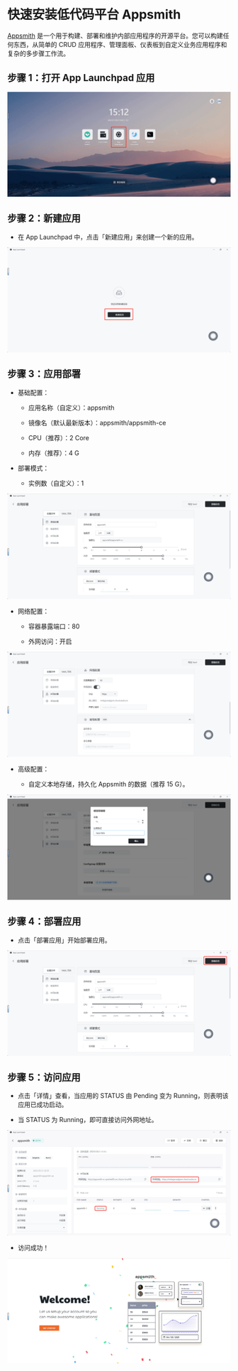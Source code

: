 # 快速安装低代码平台 Appsmith

[Appsmith](https://github.com/appsmithorg/appsmith) 是一个用于构建、部署和维护内部应用程序的开源平台。您可以构建任何东西，从简单的 CRUD 应用程序、管理面板、仪表板到自定义业务应用程序和复杂的多步骤工作流。

## 步骤 1：打开 App Launchpad 应用

![](../image/appsmith-1.png)

## 步骤 2：新建应用

- 在 App Launchpad 中，点击「新建应用」来创建一个新的应用。

![](../image/appsmith-2.png)

## 步骤 3：应用部署

- 基础配置：
  
  - 应用名称（自定义）：appsmith
  
  - 镜像名（默认最新版本）：appsmith/appsmith-ce
  
  - CPU（推荐）：2 Core
  
  - 内存（推荐）：4 G

- 部署模式：
  
  - 实例数（自定义）：1

![](../image/appsmith-3.png)

- 网络配置：
  
  - 容器暴露端口：80
  
  - 外网访问：开启

![](../image/appsmith-4.png)

- 高级配置：
  
  - 自定义本地存储，持久化 Appsmith 的数据（推荐 15 G）。

![](../image/appsmith-5.png)

## 步骤 4：部署应用

- 点击「部署应用」开始部署应用。

![](../image/appsmith-6.png)

## 步骤 5：访问应用

- 点击「详情」查看，当应用的 STATUS 由 Pending 变为 Running，则表明该应用已成功启动。

- 当 STATUS 为 Running，即可直接访问外网地址。

![](../image/appsmith-7.png)

- 访问成功！

![](../image/appsmith-8.png)


